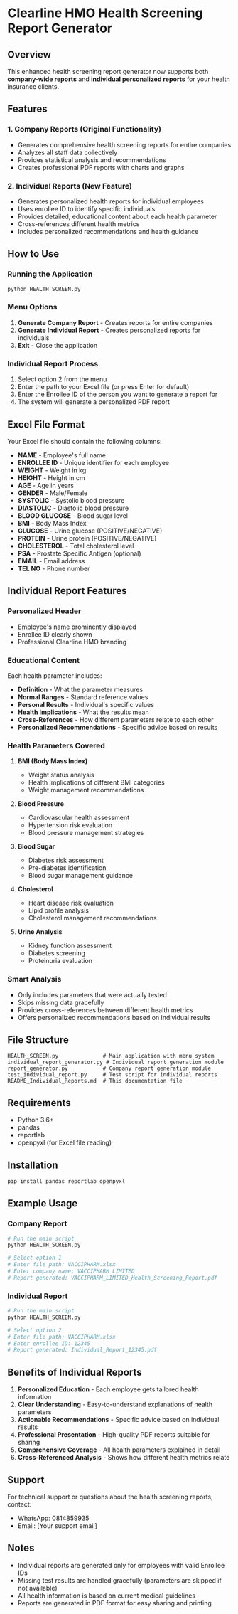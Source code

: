 # Clearline HMO Health Screening Report Generator

## Overview
This enhanced health screening report generator now supports both **company-wide reports** and **individual personalized reports** for your health insurance clients.

## Features

### 1. Company Reports (Original Functionality)
- Generates comprehensive health screening reports for entire companies
- Analyzes all staff data collectively
- Provides statistical analysis and recommendations
- Creates professional PDF reports with charts and graphs

### 2. Individual Reports (New Feature)
- Generates personalized health reports for individual employees
- Uses enrollee ID to identify specific individuals
- Provides detailed, educational content about each health parameter
- Cross-references different health metrics
- Includes personalized recommendations and health guidance

## How to Use

### Running the Application
```bash
python HEALTH_SCREEN.py
```

### Menu Options
1. **Generate Company Report** - Creates reports for entire companies
2. **Generate Individual Report** - Creates personalized reports for individuals
3. **Exit** - Close the application

### Individual Report Process
1. Select option 2 from the menu
2. Enter the path to your Excel file (or press Enter for default)
3. Enter the Enrollee ID of the person you want to generate a report for
4. The system will generate a personalized PDF report

## Excel File Format
Your Excel file should contain the following columns:
- **NAME** - Employee's full name
- **ENROLLEE ID** - Unique identifier for each employee
- **WEIGHT** - Weight in kg
- **HEIGHT** - Height in cm
- **AGE** - Age in years
- **GENDER** - Male/Female
- **SYSTOLIC** - Systolic blood pressure
- **DIASTOLIC** - Diastolic blood pressure
- **BLOOD GLUCOSE** - Blood sugar level
- **BMI** - Body Mass Index
- **GLUCOSE** - Urine glucose (POSITIVE/NEGATIVE)
- **PROTEIN** - Urine protein (POSITIVE/NEGATIVE)
- **CHOLESTEROL** - Total cholesterol level
- **PSA** - Prostate Specific Antigen (optional)
- **EMAIL** - Email address
- **TEL NO** - Phone number

## Individual Report Features

### Personalized Header
- Employee's name prominently displayed
- Enrollee ID clearly shown
- Professional Clearline HMO branding

### Educational Content
Each health parameter includes:
- **Definition** - What the parameter measures
- **Normal Ranges** - Standard reference values
- **Personal Results** - Individual's specific values
- **Health Implications** - What the results mean
- **Cross-References** - How different parameters relate to each other
- **Personalized Recommendations** - Specific advice based on results

### Health Parameters Covered
1. **BMI (Body Mass Index)**
   - Weight status analysis
   - Health implications of different BMI categories
   - Weight management recommendations

2. **Blood Pressure**
   - Cardiovascular health assessment
   - Hypertension risk evaluation
   - Blood pressure management strategies

3. **Blood Sugar**
   - Diabetes risk assessment
   - Pre-diabetes identification
   - Blood sugar management guidance

4. **Cholesterol**
   - Heart disease risk evaluation
   - Lipid profile analysis
   - Cholesterol management recommendations

5. **Urine Analysis**
   - Kidney function assessment
   - Diabetes screening
   - Proteinuria evaluation

### Smart Analysis
- Only includes parameters that were actually tested
- Skips missing data gracefully
- Provides cross-references between different health metrics
- Offers personalized recommendations based on individual results

## File Structure
```
HEALTH_SCREEN.py              # Main application with menu system
individual_report_generator.py # Individual report generation module
report_generator.py           # Company report generation module
test_individual_report.py     # Test script for individual reports
README_Individual_Reports.md  # This documentation file
```

## Requirements
- Python 3.6+
- pandas
- reportlab
- openpyxl (for Excel file reading)

## Installation
```bash
pip install pandas reportlab openpyxl
```

## Example Usage

### Company Report
```python
# Run the main script
python HEALTH_SCREEN.py

# Select option 1
# Enter file path: VACCIPHARM.xlsx
# Enter company name: VACCIPHARM LIMITED
# Report generated: VACCIPHARM_LIMITED_Health_Screening_Report.pdf
```

### Individual Report
```python
# Run the main script
python HEALTH_SCREEN.py

# Select option 2
# Enter file path: VACCIPHARM.xlsx
# Enter enrollee ID: 12345
# Report generated: Individual_Report_12345.pdf
```

## Benefits of Individual Reports

1. **Personalized Education** - Each employee gets tailored health information
2. **Clear Understanding** - Easy-to-understand explanations of health parameters
3. **Actionable Recommendations** - Specific advice based on individual results
4. **Professional Presentation** - High-quality PDF reports suitable for sharing
5. **Comprehensive Coverage** - All health parameters explained in detail
6. **Cross-Referenced Analysis** - Shows how different health metrics relate

## Support
For technical support or questions about the health screening reports, contact:
- WhatsApp: 0814859935
- Email: [Your support email]

## Notes
- Individual reports are generated only for employees with valid Enrollee IDs
- Missing test results are handled gracefully (parameters are skipped if not available)
- All health information is based on current medical guidelines
- Reports are generated in PDF format for easy sharing and printing
